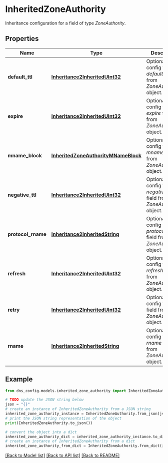# InheritedZoneAuthority

Inheritance configuration for a field of type _ZoneAuthority_.

## Properties

Name | Type | Description | Notes
------------ | ------------- | ------------- | -------------
**default_ttl** | [**Inheritance2InheritedUInt32**](Inheritance2InheritedUInt32.md) | Optional. Field config for _default_ttl_ field from _ZoneAuthority_ object. | [optional] 
**expire** | [**Inheritance2InheritedUInt32**](Inheritance2InheritedUInt32.md) | Optional. Field config for _expire_ field from _ZoneAuthority_ object. | [optional] 
**mname_block** | [**InheritedZoneAuthorityMNameBlock**](InheritedZoneAuthorityMNameBlock.md) | Optional. Field config for _mname_ block from _ZoneAuthority_ object. | [optional] 
**negative_ttl** | [**Inheritance2InheritedUInt32**](Inheritance2InheritedUInt32.md) | Optional. Field config for _negative_ttl_ field from _ZoneAuthority_ object. | [optional] 
**protocol_rname** | [**Inheritance2InheritedString**](Inheritance2InheritedString.md) | Optional. Field config for _protocol_rname_ field from _ZoneAuthority_ object. | [optional] 
**refresh** | [**Inheritance2InheritedUInt32**](Inheritance2InheritedUInt32.md) | Optional. Field config for _refresh_ field from _ZoneAuthority_ object. | [optional] 
**retry** | [**Inheritance2InheritedUInt32**](Inheritance2InheritedUInt32.md) | Optional. Field config for _retry_ field from _ZoneAuthority_ object. | [optional] 
**rname** | [**Inheritance2InheritedString**](Inheritance2InheritedString.md) | Optional. Field config for _rname_ field from _ZoneAuthority_ object. | [optional] 

## Example

```python
from dns_config.models.inherited_zone_authority import InheritedZoneAuthority

# TODO update the JSON string below
json = "{}"
# create an instance of InheritedZoneAuthority from a JSON string
inherited_zone_authority_instance = InheritedZoneAuthority.from_json(json)
# print the JSON string representation of the object
print(InheritedZoneAuthority.to_json())

# convert the object into a dict
inherited_zone_authority_dict = inherited_zone_authority_instance.to_dict()
# create an instance of InheritedZoneAuthority from a dict
inherited_zone_authority_from_dict = InheritedZoneAuthority.from_dict(inherited_zone_authority_dict)
```
[[Back to Model list]](../README.md#documentation-for-models) [[Back to API list]](../README.md#documentation-for-api-endpoints) [[Back to README]](../README.md)


